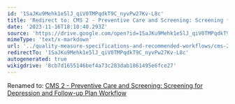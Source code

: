 ```yaml
---
id: '1SaJKu9Mehk1e5lJ_qiV0TMPqdkT9C_nyvPw27Kv-L8c'
title: 'Redirect to: CMS 2 - Preventive Care and Screening: Screening for Depression and Follow-up Plan Workflow'
date: '2023-11-16T18:10:40.293Z'
source: 'https://drive.google.com/open?id=1SaJKu9Mehk1e5lJ_qiV0TMPqdkT9C_nyvPw27Kv-L8c'
mimeType: 'text/x-markdown'
url: '../quality-measure-specifications-and-recommended-workflows/cms-2-preventive-care-and-screening-screening-for-depression-and-follow-up-plan-workflow.md'
redirectTo: '1SaJKu9Mehk1e5lJ_qiV0TMPqdkT9C_nyvPw27Kv-L8c'
autogenerated: true
wikigdrive: '8cb7d1655146bef4a73c283dab1861495e6fce27'
---
```

Renamed to: [CMS 2 - Preventive Care and Screening: Screening for Depression and Follow-up Plan Workflow](../quality-measure-specifications-and-recommended-workflows/cms-2-preventive-care-and-screening-screening-for-depression-and-follow-up-plan-workflow.md)
